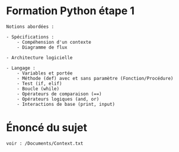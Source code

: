 # Formation Python étape 1

    Notions abordées :
    
    - Spécifications :
        - Compéhension d'un contexte
        - Diagramme de flux
      
    - Architecture logicielle

    - Langage :
        - Variables et portée
        - Méthode (def) avec et sans paramètre (Fonction/Procédure)
        - Test (if, elif)
        - Boucle (while)
        - Opérateurs de comparaison (==)
        - Opérateurs logiques (and, or)
        - Interactions de base (print, input)

# Énoncé du sujet

    voir : /Documents/Context.txt
